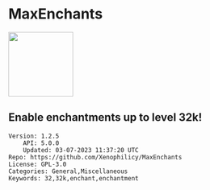 # MaxEnchants
<img src="https://raw.githubusercontent.com/Xenophilicy/MaxEnchants/4f1e912d3db3f08cd2204556a494191790e8a3c2/icon.png" width="128" height="128" />

## Enable enchantments up to level 32k!
```properties
Version: 1.2.5
    API: 5.0.0
    Updated: 03-07-2023 11:37:20 UTC
Repo: https://github.com/Xenophilicy/MaxEnchants
License: GPL-3.0
Categories: General,Miscellaneous
Keywords: 32,32k,enchant,enchantment
```